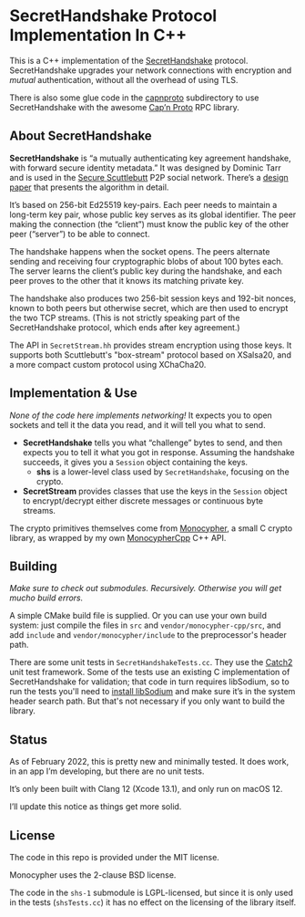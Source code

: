#  SecretHandshake Protocol Implementation In C++

This is a C++ implementation of the [SecretHandshake](https://github.com/auditdrivencrypto/secret-handshake) protocol. SecretHandshake upgrades your network connections with encryption and _mutual_ authentication, without all the overhead of using TLS.

There is also some glue code in the [capnproto](capnproto/README.md) subdirectory to use SecretHandshake with the awesome [Cap’n Proto](https://capnproto.org/) RPC library.

## About SecretHandshake

**SecretHandshake** is “a mutually authenticating key agreement handshake, with forward secure identity metadata.” It was designed by Dominic Tarr and is used in the [Secure Scuttlebutt](https://scuttlebutt.nz) P2P social network. There’s a [design paper](http://dominictarr.github.io/secret-handshake-paper/shs.pdf) that presents the algorithm in detail.

It’s based on 256-bit Ed25519 key-pairs. Each peer needs to maintain a long-term key pair, whose public key serves as its global identifier. The peer making the connection (the “client”) must know the public key of the other peer (“server”) to be able to connect. 

The handshake happens when the socket opens. The peers alternate sending and receiving four cryptographic blobs of about 100 bytes each. The server learns the client’s public key during the handshake, and each peer proves to the other that it knows its matching private key. 

The handshake also produces two 256-bit session keys and 192-bit nonces, known to both peers but otherwise secret, which are then used to encrypt the two TCP streams. (This is not strictly speaking part of the SecretHandshake protocol, which ends after key agreement.)

The API in `SecretStream.hh` provides stream encryption using those keys. It supports both Scuttlebutt's "box-stream" protocol based on XSalsa20, and a more compact custom protocol using XChaCha20.

## Implementation & Use

*None of the code here implements networking!* It expects you to open sockets and tell it the data you read, and it will tell you what to send.

- **SecretHandshake** tells you what “challenge” bytes to send, and then expects you to tell it what you got in response. Assuming the handshake succeeds, it gives you a `Session` object containing the keys.
  - **shs** is a lower-level class used by `SecretHandshake`, focusing on the crypto.
- **SecretStream** provides classes that use the keys in the `Session` object to encrypt/decrypt either discrete messages or continuous byte streams.

The crypto primitives themselves come from [Monocypher](https://monocypher.org), a small C crypto library, as wrapped by my own [MonocypherCpp](https://github.com/snej/monocypher-cpp) C++ API.

## Building

*Make sure to check out submodules. Recursively. Otherwise you will get mucho build errors.*

A simple CMake build file is supplied. Or you can use your own build system: just compile the files in `src` and `vendor/monocypher-cpp/src`, and add `include` and `vendor/monocypher/include` to the preprocessor's header path.

There are some unit tests in `SecretHandshakeTests.cc`. They use the [Catch2](https://github.com/catchorg/Catch2) unit test framework. Some of the tests use an existing C implementation of SecretHandshake for validation; that code in turn requires libSodium, so to run the tests you'll need to [install libSodium](https://libsodium.gitbook.io/doc/installation) and make sure it’s in the system header search path. But that's not necessary if you only want to build the library.

## Status

As of February 2022, this is pretty new and minimally tested. It does work, in an app I’m developing, but there are no unit tests.

It’s only been built with Clang 12 (Xcode 13.1), and only run on macOS 12.

I’ll update this notice as things get more solid.

## License

The code in this repo is provided under the MIT license.

Monocypher uses the 2-clause BSD license.

The code in the `shs-1` submodule is LGPL-licensed, but since it is only used in the tests (`shsTests.cc`) it has no effect on the licensing of the library itself.
